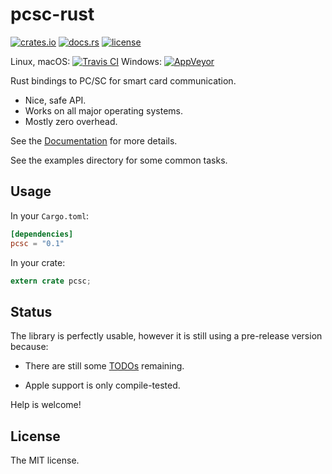 # pcsc-rust

[![crates.io](https://img.shields.io/crates/v/pcsc.svg)](https://crates.io/crates/pcsc)
[![docs.rs](https://docs.rs/pcsc/badge.svg)](https://docs.rs/pcsc)
[![license](http://img.shields.io/badge/license-MIT-blue.svg)](https://github.com/bluetech/pcsc-rust/blob/master/LICENSE-MIT)

Linux, macOS: [![Travis CI](https://travis-ci.org/bluetech/pcsc-rust.svg?branch=master)](https://travis-ci.org/bluetech/pcsc-rust)
Windows: [![AppVeyor](https://ci.appveyor.com/api/projects/status/s16sb4kt79v7yop4/branch/master?svg=true)](https://ci.appveyor.com/project/bluetech/pcsc-rust/branch/master)

Rust bindings to PC/SC for smart card communication.

- Nice, safe API.
- Works on all major operating systems.
- Mostly zero overhead.

See the [Documentation](https://docs.rs/pcsc) for more details.

See the examples directory for some common tasks.

## Usage

In your `Cargo.toml`:

```toml
[dependencies]
pcsc = "0.1"
```

In your crate:

```rust
extern crate pcsc;
```

## Status

The library is perfectly usable, however it is still using a pre-release
version because:

- There are still some [TODOs](https://github.com/bluetech/pcsc-rust/search?q=TODO)
  remaining.

- Apple support is only compile-tested.

Help is welcome!

## License

The MIT license.
